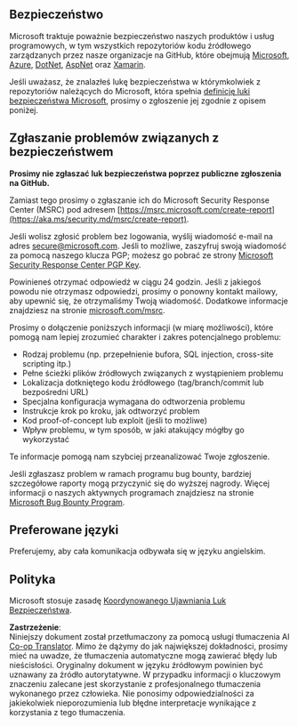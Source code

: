 <!--
CO_OP_TRANSLATOR_METADATA:
{
  "original_hash": "57f14126c1c6add76b3aef3844dfe4e3",
  "translation_date": "2025-07-16T15:40:58+00:00",
  "source_file": "SECURITY.md",
  "language_code": "pl"
}
-->
## Bezpieczeństwo

Microsoft traktuje poważnie bezpieczeństwo naszych produktów i usług programowych, w tym wszystkich repozytoriów kodu źródłowego zarządzanych przez nasze organizacje na GitHub, które obejmują [Microsoft](https://github.com/Microsoft), [Azure](https://github.com/Azure), [DotNet](https://github.com/dotnet), [AspNet](https://github.com/aspnet) oraz [Xamarin](https://github.com/xamarin).

Jeśli uważasz, że znalazłeś lukę bezpieczeństwa w którymkolwiek z repozytoriów należących do Microsoft, która spełnia [definicję luki bezpieczeństwa Microsoft](https://aka.ms/security.md/definition), prosimy o zgłoszenie jej zgodnie z opisem poniżej.

## Zgłaszanie problemów związanych z bezpieczeństwem

**Prosimy nie zgłaszać luk bezpieczeństwa poprzez publiczne zgłoszenia na GitHub.**

Zamiast tego prosimy o zgłaszanie ich do Microsoft Security Response Center (MSRC) pod adresem [https://msrc.microsoft.com/create-report](https://aka.ms/security.md/msrc/create-report).

Jeśli wolisz zgłosić problem bez logowania, wyślij wiadomość e-mail na adres [secure@microsoft.com](mailto:secure@microsoft.com). Jeśli to możliwe, zaszyfruj swoją wiadomość za pomocą naszego klucza PGP; możesz go pobrać ze strony [Microsoft Security Response Center PGP Key](https://aka.ms/security.md/msrc/pgp).

Powinieneś otrzymać odpowiedź w ciągu 24 godzin. Jeśli z jakiegoś powodu nie otrzymasz odpowiedzi, prosimy o ponowny kontakt mailowy, aby upewnić się, że otrzymaliśmy Twoją wiadomość. Dodatkowe informacje znajdziesz na stronie [microsoft.com/msrc](https://www.microsoft.com/msrc).

Prosimy o dołączenie poniższych informacji (w miarę możliwości), które pomogą nam lepiej zrozumieć charakter i zakres potencjalnego problemu:

  * Rodzaj problemu (np. przepełnienie bufora, SQL injection, cross-site scripting itp.)
  * Pełne ścieżki plików źródłowych związanych z wystąpieniem problemu
  * Lokalizacja dotkniętego kodu źródłowego (tag/branch/commit lub bezpośredni URL)
  * Specjalna konfiguracja wymagana do odtworzenia problemu
  * Instrukcje krok po kroku, jak odtworzyć problem
  * Kod proof-of-concept lub exploit (jeśli to możliwe)
  * Wpływ problemu, w tym sposób, w jaki atakujący mógłby go wykorzystać

Te informacje pomogą nam szybciej przeanalizować Twoje zgłoszenie.

Jeśli zgłaszasz problem w ramach programu bug bounty, bardziej szczegółowe raporty mogą przyczynić się do wyższej nagrody. Więcej informacji o naszych aktywnych programach znajdziesz na stronie [Microsoft Bug Bounty Program](https://aka.ms/security.md/msrc/bounty).

## Preferowane języki

Preferujemy, aby cała komunikacja odbywała się w języku angielskim.

## Polityka

Microsoft stosuje zasadę [Koordynowanego Ujawniania Luk Bezpieczeństwa](https://aka.ms/security.md/cvd).

**Zastrzeżenie**:  
Niniejszy dokument został przetłumaczony za pomocą usługi tłumaczenia AI [Co-op Translator](https://github.com/Azure/co-op-translator). Mimo że dążymy do jak największej dokładności, prosimy mieć na uwadze, że tłumaczenia automatyczne mogą zawierać błędy lub nieścisłości. Oryginalny dokument w języku źródłowym powinien być uznawany za źródło autorytatywne. W przypadku informacji o kluczowym znaczeniu zalecane jest skorzystanie z profesjonalnego tłumaczenia wykonanego przez człowieka. Nie ponosimy odpowiedzialności za jakiekolwiek nieporozumienia lub błędne interpretacje wynikające z korzystania z tego tłumaczenia.